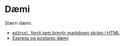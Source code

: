 # Dæmi

Stærri dæmi.

* [`md2html`, forrit sem breytir markdown skrám í HTML](./md2html)
* [Express og postgres dæmi](./f4-daemi)
